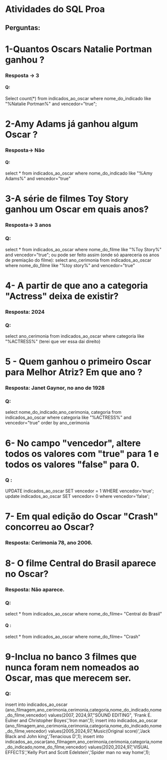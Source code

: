 #  Atividades do SQL Proa
## Perguntas:
 # 1-Quantos Oscars Natalie Portman ganhou ? 
 ### Resposta -> 3
#### Q:
 Select count(*) from indicados_ao_oscar where nome_do_indicado like "%Natalie Portman%" and vencedor="true";

# 2-Amy Adams já ganhou algum Oscar ?
### Resposta-> Não
#### Q:
select * from indicados_ao_oscar where nome_do_indicado like "%Amy Adams%" and vencedor="true"

# 3-A série de filmes Toy Story ganhou um Oscar em quais anos?
### Resposta-> 3 anos 
### Q:
select * from indicados_ao_oscar where nome_do_filme like "%Toy Story%" and vencedor="true"; ou pode ser feito assim (onde só apareceria os anos de premiação do filme): select ano_cerimonia from indicados_ao_oscar where nome_do_filme like "%toy story%" and vencedor="true"

# 4- A partir de que ano a categoria "Actress" deixa de existir?
### Resposta: 2024
### Q:
select  ano_cerimonia from indicados_ao_oscar   where categoria  like  "%ACTRESS%" (terei que ver essa dai direito)

# 5 - Quem ganhou o primeiro Oscar para Melhor Atriz? Em que ano ?
  ### Resposta: Janet Gaynor, no ano de 1928

 ### Q:
 select  nome_do_indicado,ano_cerimonia, categoria from indicados_ao_oscar where categoria like "%ACTRESS%" and vencedor="true" order by ano_cerimonia

 # 6- No campo "vencedor", altere todos os valores com "true" para 1 e todos os valores "false" para 0.
 ### Q :
 UPDATE indicados_ao_oscar  SET vencedor = 1 WHERE vencedor='true';
update indicados_ao_oscar SET vencedor= 0 where vencedor='false';

# 7- Em qual edição do Oscar "Crash" concorreu ao Oscar?
### Resposta: Cerimonia 78, ano 2006.

# 8- O filme Central do Brasil aparece no Oscar?
### Resposta: Não aparece.
###  Q:
select * from indicados_ao_oscar where nome_do_filme= "Central do Brasil"

#### Q :
select * from  indicados_ao_oscar where nome_do_filme= "Crash"
 # 9-Inclua no banco 3 filmes que nunca foram nem nomeados ao Oscar, mas que merecem ser.
 ### Q:
 insert into indicados_ao_oscar (ano_filmagem,ano_cerimonia,cerimonia,categoria,nome_do_indicado,nome_do_filme,vencedor) values(2007, 2024,97,"SOUND EDITING", 'Frank E. Eulner and Christopher Boyes','Iron man',1); 
insert into indicados_ao_oscar (ano_filmagem,ano_cerimonia,cerimonia,categoria,nome_do_indicado,nome_do_filme,vencedor) values(2005,2024,97,'Music(Original score)','Jack Black and John king','Tenacious D',1);
insert into indicados_ao_oscar(ano_filmagem,ano_cerimonia,cerimonia,categoria,nome_do_indicado,nome_do_filme,vencedor) values(2020,2024,97,'VISUAL EFFECTS','Kelly Port and Scott Edelstein','Spider man no way home',1);
